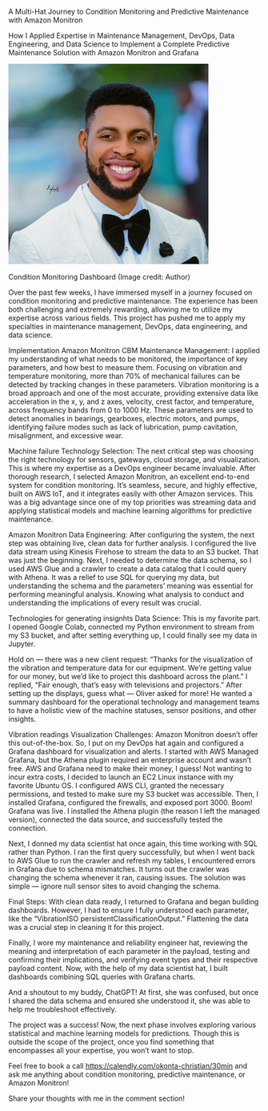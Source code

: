 A Multi-Hat Journey to Condition Monitoring and Predictive Maintenance with Amazon Monitron






How I Applied Expertise in Maintenance Management, DevOps, Data Engineering, and Data Science to Implement a Complete Predictive Maintenance Solution with Amazon Monitron and Grafana



![Condition Monitoring Dashboard (Image credit: Author)](https://github.com/chrisdgenius/data-engineering-portfolio/blob/main/assets/profile.jpg)

Condition Monitoring Dashboard (Image credit: Author)




Over the past few weeks, I have immersed myself in a journey focused on condition monitoring and predictive maintenance. The experience has been both challenging and extremely rewarding, allowing me to utilize my expertise across various fields. This project has pushed me to apply my specialties in maintenance management, DevOps, data engineering, and data science.


Implementation Amazon Monitron CBM
Maintenance Management: I applied my understanding of what needs to be monitored, the importance of key parameters, and how best to measure them. Focusing on vibration and temperature monitoring, more than 70% of mechanical failures can be detected by tracking changes in these parameters. Vibration monitoring is a broad approach and one of the most accurate, providing extensive data like acceleration in the x, y, and z axes, velocity, crest factor, and temperature, across frequency bands from 0 to 1000 Hz. These parameters are used to detect anomalies in bearings, gearboxes, electric motors, and pumps, identifying failure modes such as lack of lubrication, pump cavitation, misalignment, and excessive wear.


Machine failure
Technology Selection: The next critical step was choosing the right technology for sensors, gateways, cloud storage, and visualization. This is where my expertise as a DevOps engineer became invaluable. After thorough research, I selected Amazon Monitron, an excellent end-to-end system for condition monitoring. It’s seamless, secure, and highly effective, built on AWS IoT, and it integrates easily with other Amazon services. This was a big advantage since one of my top priorities was streaming data and applying statistical models and machine learning algorithms for predictive maintenance.


Amazon Monitron
Data Engineering: After configuring the system, the next step was obtaining live, clean data for further analysis. I configured the live data stream using Kinesis Firehose to stream the data to an S3 bucket. That was just the beginning. Next, I needed to determine the data schema, so I used AWS Glue and a crawler to create a data catalog that I could query with Athena. It was a relief to use SQL for querying my data, but understanding the schema and the parameters’ meaning was essential for performing meaningful analysis. Knowing what analysis to conduct and understanding the implications of every result was crucial.


Technologies for generating insignhts
Data Science: This is my favorite part. I opened Google Colab, connected my Python environment to stream from my S3 bucket, and after setting everything up, I could finally see my data in Jupyter.

Hold on — there was a new client request: “Thanks for the visualization of the vibration and temperature data for our equipment. We’re getting value for our money, but we’d like to project this dashboard across the plant.” I replied, “Fair enough, that’s easy with televisions and projectors.” After setting up the displays, guess what — Oliver asked for more! He wanted a summary dashboard for the operational technology and management teams to have a holistic view of the machine statuses, sensor positions, and other insights.


Vibration readings
Visualization Challenges: Amazon Monitron doesn’t offer this out-of-the-box. So, I put on my DevOps hat again and configured a Grafana dashboard for visualization and alerts. I started with AWS Managed Grafana, but the Athena plugin required an enterprise account and wasn’t free. AWS and Grafana need to make their money, I guess! Not wanting to incur extra costs, I decided to launch an EC2 Linux instance with my favorite Ubuntu OS. I configured AWS CLI, granted the necessary permissions, and tested to make sure my S3 bucket was accessible. Then, I installed Grafana, configured the firewalls, and exposed port 3000. Boom! Grafana was live. I installed the Athena plugin (the reason I left the managed version), connected the data source, and successfully tested the connection.

Next, I donned my data scientist hat once again, this time working with SQL rather than Python. I ran the first query successfully, but when I went back to AWS Glue to run the crawler and refresh my tables, I encountered errors in Grafana due to schema mismatches. It turns out the crawler was changing the schema whenever it ran, causing issues. The solution was simple — ignore null sensor sites to avoid changing the schema.

Final Steps: With clean data ready, I returned to Grafana and began building dashboards. However, I had to ensure I fully understood each parameter, like the “VibrationISO persistentClassificationOutput.” Flattening the data was a crucial step in cleaning it for this project.

Finally, I wore my maintenance and reliability engineer hat, reviewing the meaning and interpretation of each parameter in the payload, testing and confirming their implications, and verifying event types and their respective payload content. Now, with the help of my data scientist hat, I built dashboards combining SQL queries with Grafana charts.


And a shoutout to my buddy, ChatGPT! At first, she was confused, but once I shared the data schema and ensured she understood it, she was able to help me troubleshoot effectively.

The project was a success! Now, the next phase involves exploring various statistical and machine learning models for predictions. Though this is outside the scope of the project, once you find something that encompasses all your expertise, you won’t want to stop.

Feel free to book a call https://calendly.com/okonta-christian/30min and ask me anything about condition monitoring, predictive maintenance, or Amazon Monitron!

Share your thoughts with me in the comment section!
